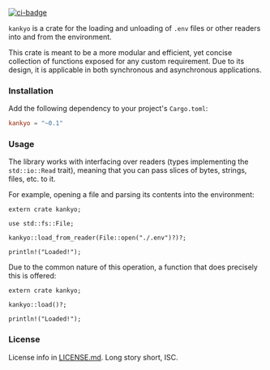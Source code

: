 [![ci-badge][]][ci]

`kankyo` is a crate for the loading and unloading of `.env` files or other
readers into and from the environment.

This crate is meant to be a more modular and efficient, yet concise
collection of functions exposed for any custom requirement. Due to its
design, it is applicable in both synchronous and asynchronous applications.

### Installation

Add the following dependency to your project's `Cargo.toml`:

```toml
kankyo = "~0.1"
```

### Usage

The library works with interfacing over readers (types implementing the
`std::io::Read` trait), meaning that you can pass slices of bytes, strings,
files, etc. to it.

For example, opening a file and parsing its contents into the environment:

```rust,no_run
extern crate kankyo;

use std::fs::File;

kankyo::load_from_reader(File::open("./.env")?)?;

println!("Loaded!");
```

Due to the common nature of this operation, a function that does precisely
this is offered:

```rust,no_run
extern crate kankyo;

kankyo::load()?;

println!("Loaded!");
```

### License

License info in [LICENSE.md]. Long story short, ISC.

[ci]: https://travis-ci.org/zeyla/kankyo.rs
[ci-badge]: https://travis-ci.org/zeyla/kankyo.rs.svg?branch=master
[LICENSE.md]: https://github.com/zeyla/kankyo.rs/blob/master/LICENSE.md
